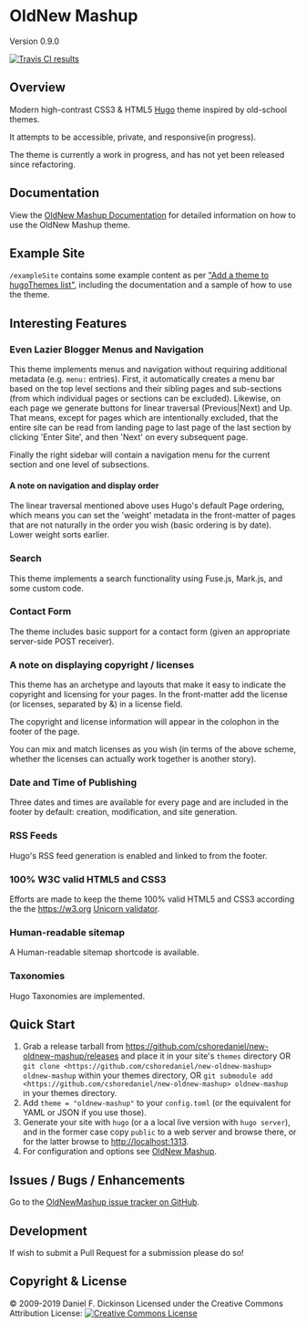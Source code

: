 # OldNew Mashup

Version 0.9.0

[![Travis CI results](https://travis-ci.org/cshoredaniel/new-oldnew-mashup.svg?branch=master)](https://travis-ci.org/cshoredaniel/new-oldnew-mashup?branch=master)

## Overview

Modern high-contrast CSS3 & HTML5 [Hugo](https://gohugo.io) theme
inspired by old-school themes.

It attempts to be accessible, private, and responsive(in progress).

The theme is currently a work in progress, and has not yet been released
since refactoring.

## Documentation

View the [OldNew Mashup Documentation](https://new-oldnew-mashup.thecshore.com/docs)
for detailed information on how to use the OldNew Mashup theme.

## Example Site

``/exampleSite`` contains some example content as per
["Add a theme to hugoThemes list"](https://github.com/gohugoio/hugoThemes#adding-a-theme-to-the-list),
including the documentation and a sample of how to use the theme.

## Interesting Features

### Even Lazier Blogger Menus and Navigation

This theme implements menus and navigation without requiring additional
metadata (e.g. ``menu:`` entries).  First, it automatically creates a
menu bar based on the top level sections and their sibling pages and
sub-sections (from which individual pages or sections can be excluded).
Likewise, on each page we generate buttons for linear traversal
(Previous|Next) and Up.  That means, except for pages which are
intentionally excluded, that the entire site can be read from landing
page to last page of the last section by clicking 'Enter Site', and then
'Next' on every subsequent page.

Finally the right sidebar will contain a navigation menu for the
current section and one level of subsections.

#### A note on navigation and display order

The linear traversal mentioned above uses Hugo's default Page ordering,
which means you can set the 'weight' metadata in the front-matter of
pages that are not naturally in the order you wish (basic ordering
is by date).  Lower weight sorts earlier.

### Search

This theme implements a search functionality using Fuse.js, Mark.js, and
some custom code.

### Contact Form

The theme includes basic support for a contact form (given an
appropriate server-side POST receiver).

### A note on displaying copyright / licenses

This theme has an archetype and layouts that make it easy to indicate
the copyright and licensing for your pages.  In the front-matter add
the license (or licenses, separated by &amp;) in a license field.

The copyright and license information will appear in the colophon in the
footer of the page.

You can mix and match licenses as you wish (in terms of the above scheme,
whether the licenses can actually work together is another story).

### Date and Time of Publishing

Three dates and times are available for every page and are included in
the footer by default: creation, modification, and site generation.

### RSS Feeds

Hugo's RSS feed generation is enabled and linked to from the footer.

### 100% W3C valid HTML5 and CSS3

Efforts are made to keep the theme 100% valid HTML5 and CSS3 according
the the <https://w3.org> [Unicorn validator](https://validator.w3.org/unicorn).

### Human-readable sitemap

A Human-readable sitemap shortcode is available.

### Taxonomies

Hugo Taxonomies are implemented.

## Quick Start

1.  Grab a release tarball from <https://github.com/cshoredaniel/new-oldnew-mashup/releases>
    and place it in your site's ``themes`` directory OR ``git clone <https://github.com/cshoredaniel/new-oldnew-mashup> oldnew-mashup``
    within your themes directory,
    OR ``git submodule add <https://github.com/cshoredaniel/new-oldnew-mashup> oldnew-mashup``
    in your themes directory.
2.  Add ``theme = "oldnew-mashup"`` to your ``config.toml`` (or the
    equivalent for YAML or JSON if you use those).
3.  Generate your site with ``hugo`` (or a a local live version with
    ``hugo server``), and in the former case copy ``public`` to a web
    server and browse there, or for the latter browse to <http://localhost:1313>.
4.  For configuration and options see [OldNew Mashup](https://new-oldnew-mashup.thecshore.com/docs).

## Issues / Bugs / Enhancements

Go to the [OldNewMashup issue tracker on GitHub](https://github.com/cshoredaniel/new-oldnew-mashup/issues).

## Development

If wish to submit a Pull Request for a submission please do so!

## Copyright & License

© 2009-2019 Daniel F. Dickinson
Licensed under the Creative Commons Attribution License:
[![Creative Commons License](http://i.creativecommons.org/l/by/4.0/88x31.png)](http://creativecommons.org/licenses/by/4.0/)
